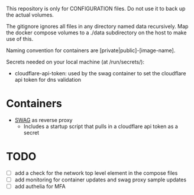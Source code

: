 This repository is only for CONFIGURATION files. Do not use it to back up the actual volumes.

The gitignore ignores all files in any directory named data recursively.
Map the docker compose volumes to a ./data subdirectory on the host to make use of this.

Naming convention for containers are [private|public]-[image-name].

Secrets needed on your local machine (at /run/secrets/):
- cloudflare-api-token: used by the swag container to set the cloudflare api token for dns validation

# Containers
- [SWAG](https://github.com/linuxserver/docker-swag) as reverse proxy
  - Includes a startup script that pulls in a cloudflare api token as a secret

# TODO
- [ ] add a check for the network top level element in the compose files
- [ ] add monitoring for container updates and swag proxy sample updates
- [ ] add authelia for MFA
